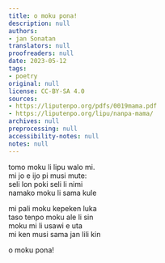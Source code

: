 ```yaml
---
title: o moku pona!
description: null
authors:
- jan Sonatan
translators: null
proofreaders: null
date: 2023-05-12
tags:
- poetry
original: null
license: CC-BY-SA 4.0
sources:
- https://liputenpo.org/pdfs/0019mama.pdf
- https://liputenpo.org/lipu/nanpa-mama/
archives: null
preprocessing: null
accessibility-notes: null
notes: null
---
```


tomo moku li lipu walo mi.  
mi jo e ijo pi musi mute:  
seli lon poki seli li nimi  
namako moku li sama kule

mi pali moku kepeken luka  
taso tenpo moku ale li sin  
moku mi li usawi e uta  
mi ken musi sama jan lili kin

o moku pona!
